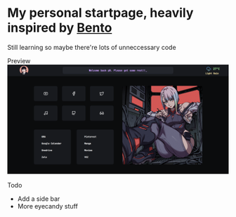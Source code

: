 # My personal startpage, heavily inspired by [Bento](https://github.com/migueravila/Bento)

Still learning so maybe there're lots of unneccessary code

Preview
![Screenshot](/assets/picture/preview.png)

Todo
* Add a side bar
* More eyecandy stuff
